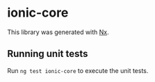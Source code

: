 # ionic-core

This library was generated with [Nx](https://nx.dev).

## Running unit tests

Run `ng test ionic-core` to execute the unit tests.
